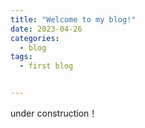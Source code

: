 ```yaml
---
title: "Welcome to my blog!"
date: 2023-04-26
categories:
  - blog
tags:
  - first blog


---
```


under construction！




<img src="{{ github.com/bot-zz/bot-zz.github.io/blob/master/ }}{{ site.baseurl }}/assets/images/pic5" alt="">


